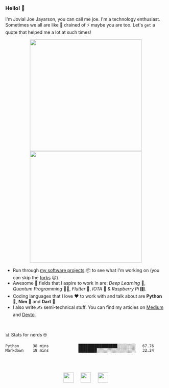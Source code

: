 ### Hello! 👋

I'm Jovial Joe Jayarson, you can call me joe. I'm a technology enthusiast. Sometimes we all are like 🔋 drained of ⚡️ maybe you are too. Let's `get` a quote that helped me a lot at such times!

<p align="center">
  <img src='https://i.stack.imgur.com/XfptG.png' width='350' />
  <img src='https://i.stack.imgur.com/UbstJ.png' width='350' />
</p>

- Run through [my software projects](https://github.com/joe733?tab=repositories) 📦 to see what I'm working on (you can skip the [forks](https://github.com/joe733?tab=repositories&q=&type=source&language=) 😉).
- Awesome 🤩 fields that I aspire to work in are: *Deep Learning* 🧬, *Quantum Programming* 👨‍💻, *Flutter* 💙, *IOTA* 💸 & *Raspberry Pi* 🎛.
- Coding languages that I love ❤️ to work with and talk about are **Python** 🐍, **Nim** 👑 and **Dart** 🎯.
- I also write ✍️ semi-technical stuff. You can find my articles on [Medium](https://medium.com/@joe733/) and [Devto](https://dev.to/joe733/).

<br />

📊 Stats for nerds 🤓
<!--START_SECTION:waka-->
```text
Python      38 mins             █████████████████░░░░░░░░   67.76 
Markdown    18 mins             ████████░░░░░░░░░░░░░░░░░   32.24
```
<!--END_SECTION:waka-->

<br /><br />

<p align ='center'>
	<a href='https://www.linkedin.com/in/joe733'><img src='https://i.stack.imgur.com/gWQXc.png' width='32'/></a> &emsp;
	<a href='https://twitter.com/joe_733'><img src='https://i.stack.imgur.com/HZHmV.png' width='32'/></a> &emsp;
	<a href='https://t.me/joe733'><img src='https://i.stack.imgur.com/rmb2x.png' width='32'/></a>
</p>
